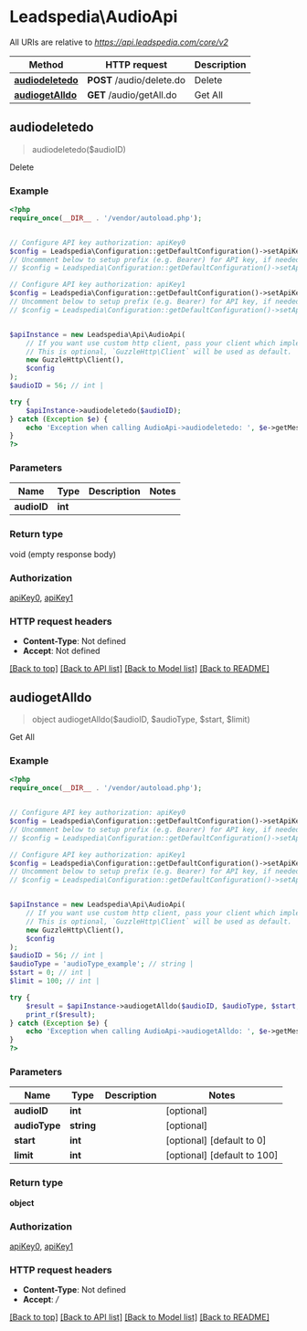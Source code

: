 # Leadspedia\AudioApi

All URIs are relative to *https://api.leadspedia.com/core/v2*

Method | HTTP request | Description
------------- | ------------- | -------------
[**audiodeletedo**](AudioApi.md#audiodeletedo) | **POST** /audio/delete.do | Delete
[**audiogetAlldo**](AudioApi.md#audiogetAlldo) | **GET** /audio/getAll.do | Get All



## audiodeletedo

> audiodeletedo($audioID)

Delete

### Example

```php
<?php
require_once(__DIR__ . '/vendor/autoload.php');


// Configure API key authorization: apiKey0
$config = Leadspedia\Configuration::getDefaultConfiguration()->setApiKey('api_key', 'YOUR_API_KEY');
// Uncomment below to setup prefix (e.g. Bearer) for API key, if needed
// $config = Leadspedia\Configuration::getDefaultConfiguration()->setApiKeyPrefix('api_key', 'Bearer');

// Configure API key authorization: apiKey1
$config = Leadspedia\Configuration::getDefaultConfiguration()->setApiKey('api_secret', 'YOUR_API_KEY');
// Uncomment below to setup prefix (e.g. Bearer) for API key, if needed
// $config = Leadspedia\Configuration::getDefaultConfiguration()->setApiKeyPrefix('api_secret', 'Bearer');


$apiInstance = new Leadspedia\Api\AudioApi(
    // If you want use custom http client, pass your client which implements `GuzzleHttp\ClientInterface`.
    // This is optional, `GuzzleHttp\Client` will be used as default.
    new GuzzleHttp\Client(),
    $config
);
$audioID = 56; // int | 

try {
    $apiInstance->audiodeletedo($audioID);
} catch (Exception $e) {
    echo 'Exception when calling AudioApi->audiodeletedo: ', $e->getMessage(), PHP_EOL;
}
?>
```

### Parameters


Name | Type | Description  | Notes
------------- | ------------- | ------------- | -------------
 **audioID** | **int**|  |

### Return type

void (empty response body)

### Authorization

[apiKey0](../../README.md#apiKey0), [apiKey1](../../README.md#apiKey1)

### HTTP request headers

- **Content-Type**: Not defined
- **Accept**: Not defined

[[Back to top]](#) [[Back to API list]](../../README.md#documentation-for-api-endpoints)
[[Back to Model list]](../../README.md#documentation-for-models)
[[Back to README]](../../README.md)


## audiogetAlldo

> object audiogetAlldo($audioID, $audioType, $start, $limit)

Get All

### Example

```php
<?php
require_once(__DIR__ . '/vendor/autoload.php');


// Configure API key authorization: apiKey0
$config = Leadspedia\Configuration::getDefaultConfiguration()->setApiKey('api_key', 'YOUR_API_KEY');
// Uncomment below to setup prefix (e.g. Bearer) for API key, if needed
// $config = Leadspedia\Configuration::getDefaultConfiguration()->setApiKeyPrefix('api_key', 'Bearer');

// Configure API key authorization: apiKey1
$config = Leadspedia\Configuration::getDefaultConfiguration()->setApiKey('api_secret', 'YOUR_API_KEY');
// Uncomment below to setup prefix (e.g. Bearer) for API key, if needed
// $config = Leadspedia\Configuration::getDefaultConfiguration()->setApiKeyPrefix('api_secret', 'Bearer');


$apiInstance = new Leadspedia\Api\AudioApi(
    // If you want use custom http client, pass your client which implements `GuzzleHttp\ClientInterface`.
    // This is optional, `GuzzleHttp\Client` will be used as default.
    new GuzzleHttp\Client(),
    $config
);
$audioID = 56; // int | 
$audioType = 'audioType_example'; // string | 
$start = 0; // int | 
$limit = 100; // int | 

try {
    $result = $apiInstance->audiogetAlldo($audioID, $audioType, $start, $limit);
    print_r($result);
} catch (Exception $e) {
    echo 'Exception when calling AudioApi->audiogetAlldo: ', $e->getMessage(), PHP_EOL;
}
?>
```

### Parameters


Name | Type | Description  | Notes
------------- | ------------- | ------------- | -------------
 **audioID** | **int**|  | [optional]
 **audioType** | **string**|  | [optional]
 **start** | **int**|  | [optional] [default to 0]
 **limit** | **int**|  | [optional] [default to 100]

### Return type

**object**

### Authorization

[apiKey0](../../README.md#apiKey0), [apiKey1](../../README.md#apiKey1)

### HTTP request headers

- **Content-Type**: Not defined
- **Accept**: */*

[[Back to top]](#) [[Back to API list]](../../README.md#documentation-for-api-endpoints)
[[Back to Model list]](../../README.md#documentation-for-models)
[[Back to README]](../../README.md)

